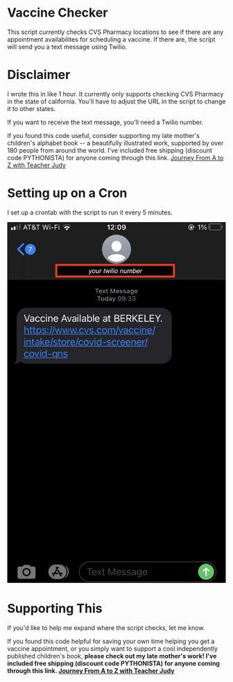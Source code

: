 # Vaccine Checker
This script currently checks CVS Pharmacy locations to see if there are any appointment availabilites for scheduling a vaccine. If there are, the script will send you a text message using Twilio.

# Disclaimer
I wrote this in like 1 hour. It currently only supports checking CVS Pharmacy in the state of california. You'll have to adjust the URL in the script to change it to other states.

If you want to receive the text message, you'll need a Twilio number.

If you found this code useful, consider supporting my late mother's children's alphabet book -- a beautifully illustrated work, supported by over 180 people from around the world. I've included free shipping (discount code PYTHONISTA) for anyone coming through this link. [Journey From A to Z with Teacher Judy](https://teacherjudy.com/discount/PYTHONISTA)

# Setting up on a Cron
I set up a crontab with the script to run it every 5 minutes. 

![alt text](message_screenshot.jpg "Text Message Screenshot")


# Supporting This
If you'd like to help me expand where the script checks, let me know.

If you found this code helpful for saving your own time helping you get a vaccine appointment, or you simply want to support a cool independently published children's book, **please check out my late mother's work! I've included free shipping (discount code PYTHONISTA) for anyone coming through this link. [Journey From A to Z with Teacher Judy](https://teacherjudy.com/discount/PYTHONISTA)**